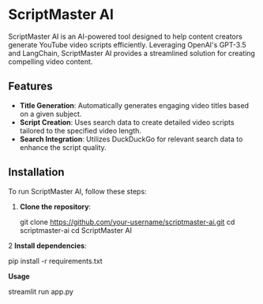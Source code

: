 # ScriptMaster AI

ScriptMaster AI is an AI-powered tool designed to help content creators generate YouTube video scripts efficiently. Leveraging OpenAI's GPT-3.5 and LangChain, ScriptMaster AI provides a streamlined solution for creating compelling video content.

## Features

- **Title Generation**: Automatically generates engaging video titles based on a given subject.
- **Script Creation**: Uses search data to create detailed video scripts tailored to the specified video length.
- **Search Integration**: Utilizes DuckDuckGo for relevant search data to enhance the script quality.

## Installation

To run ScriptMaster AI, follow these steps:

1. **Clone the repository**:

   git clone https://github.com/your-username/scriptmaster-ai.git
   cd scriptmaster-ai
   cd ScriptMaster AI

2 **Install dependencies**:
  
  pip install -r requirements.txt

**Usage**

streamlit run app.py
